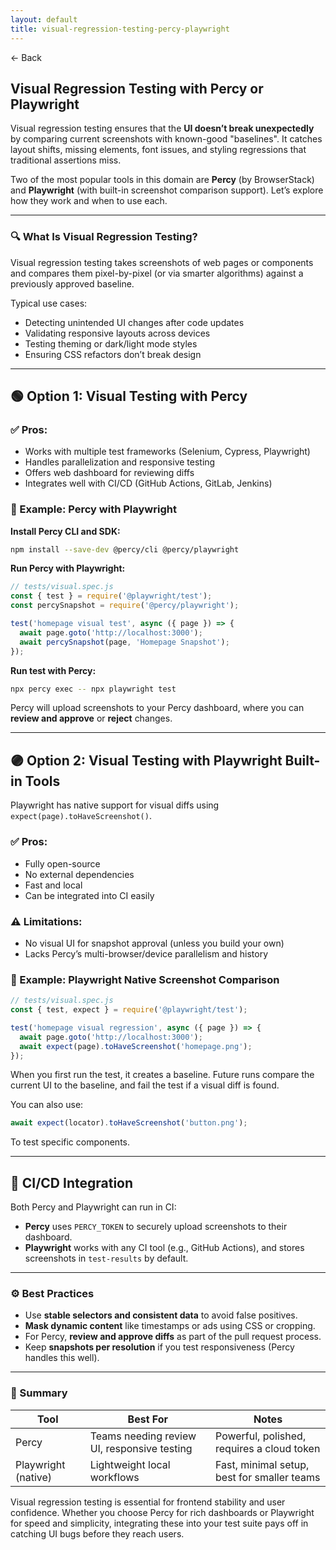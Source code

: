 ```yaml
---
layout: default
title: visual-regression-testing-percy-playwright
---
```


<a href="https://anish7600.github.io/technical-writeups" style="text-decoration: none;">← Back</a>


## Visual Regression Testing with Percy or Playwright

Visual regression testing ensures that the **UI doesn’t break unexpectedly** by comparing current screenshots with known-good "baselines". It catches layout shifts, missing elements, font issues, and styling regressions that traditional assertions miss.

Two of the most popular tools in this domain are **Percy** (by BrowserStack) and **Playwright** (with built-in screenshot comparison support). Let’s explore how they work and when to use each.

---

### 🔍 What Is Visual Regression Testing?

Visual regression testing takes screenshots of web pages or components and compares them pixel-by-pixel (or via smarter algorithms) against a previously approved baseline.

Typical use cases:

* Detecting unintended UI changes after code updates
* Validating responsive layouts across devices
* Testing theming or dark/light mode styles
* Ensuring CSS refactors don’t break design

---

## 🟢 Option 1: Visual Testing with **Percy**

### ✅ Pros:

* Works with multiple test frameworks (Selenium, Cypress, Playwright)
* Handles parallelization and responsive testing
* Offers web dashboard for reviewing diffs
* Integrates well with CI/CD (GitHub Actions, GitLab, Jenkins)

### 🧪 Example: Percy with Playwright

**Install Percy CLI and SDK:**

```bash
npm install --save-dev @percy/cli @percy/playwright
```

**Run Percy with Playwright:**

```javascript
// tests/visual.spec.js
const { test } = require('@playwright/test');
const percySnapshot = require('@percy/playwright');

test('homepage visual test', async ({ page }) => {
  await page.goto('http://localhost:3000');
  await percySnapshot(page, 'Homepage Snapshot');
});
```

**Run test with Percy:**

```bash
npx percy exec -- npx playwright test
```

Percy will upload screenshots to your Percy dashboard, where you can **review and approve** or **reject** changes.

---

## 🟣 Option 2: Visual Testing with **Playwright Built-in Tools**

Playwright has native support for visual diffs using `expect(page).toHaveScreenshot()`.

### ✅ Pros:

* Fully open-source
* No external dependencies
* Fast and local
* Can be integrated into CI easily

### ⚠️ Limitations:

* No visual UI for snapshot approval (unless you build your own)
* Lacks Percy’s multi-browser/device parallelism and history

### 🧪 Example: Playwright Native Screenshot Comparison

```javascript
// tests/visual.spec.js
const { test, expect } = require('@playwright/test');

test('homepage visual regression', async ({ page }) => {
  await page.goto('http://localhost:3000');
  await expect(page).toHaveScreenshot('homepage.png');
});
```

When you first run the test, it creates a baseline. Future runs compare the current UI to the baseline, and fail the test if a visual diff is found.

You can also use:

```js
await expect(locator).toHaveScreenshot('button.png');
```

To test specific components.

---

## 🧩 CI/CD Integration

Both Percy and Playwright can run in CI:

* **Percy** uses `PERCY_TOKEN` to securely upload screenshots to their dashboard.
* **Playwright** works with any CI tool (e.g., GitHub Actions), and stores screenshots in `test-results` by default.

---

### ⚙ Best Practices

* Use **stable selectors and consistent data** to avoid false positives.
* **Mask dynamic content** like timestamps or ads using CSS or cropping.
* For Percy, **review and approve diffs** as part of the pull request process.
* Keep **snapshots per resolution** if you test responsiveness (Percy handles this well).

---

### 📌 Summary

| Tool                | Best For                                    | Notes                                       |
| ------------------- | ------------------------------------------- | ------------------------------------------- |
| Percy               | Teams needing review UI, responsive testing | Powerful, polished, requires a cloud token  |
| Playwright (native) | Lightweight local workflows                 | Fast, minimal setup, best for smaller teams |

Visual regression testing is essential for frontend stability and user confidence. Whether you choose Percy for rich dashboards or Playwright for speed and simplicity, integrating these into your test suite pays off in catching UI bugs before they reach users.
